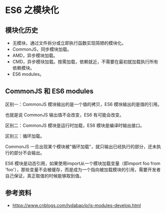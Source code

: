 # ES6 之模块化

## 模块化历史

* 无模块，通过文件拆分或立即执行函数实现简陋的模块化。
* CommonJS，同步模块加载。
* AMD，异步模块加载。
* CMD，异步模块加载。按需加载，依赖就近，不需要在最初就加载执行所有依赖模块。
* ES6 modules。

## CommonJS 和 ES6 modules

区别一：CommonJS 模块输出的是一个值的拷贝，ES6 模块输出的是值的引用。

也就是说 CommonJS 输出值不会改变，ES6 有可能会改变。

区别二：CommonJS 模块是运行时加载，ES6 模块是编译时输出接口。

区别三：循环加载。

CommonJS 一旦出现某个模块被"循环加载"，就只输出已经执行的部分，还未执行的部分不会输出。

ES6 模块是动态引用，如果使用import从一个模块加载变量（即import foo from 'foo'），那些变量不会被缓存，而是成为一个指向被加载模块的引用，需要开发者自己保证，真正取值的时候能够取到值。

## 参考资料

* https://www.cnblogs.com/lvdabao/p/js-modules-develop.html